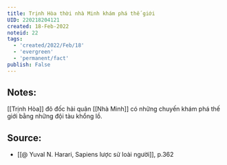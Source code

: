 ```yaml
---
title: Trịnh Hòa thời nhà Minh khám phá thế giới
UID: 220218204121
created: 18-Feb-2022
noteid: 22
tags:
  - 'created/2022/Feb/18'
  - 'evergreen'
  - 'permanent/fact'
publish: False
---
```

## Notes:
[[Trịnh Hòa]] đô đốc hải quân [[Nhà Minh]] có những chuyến khám phá thế giới bằng những đội tàu khổng lồ.

## Source:
- [[@ Yuval N. Harari, Sapiens lược sử loài người]], p.362


